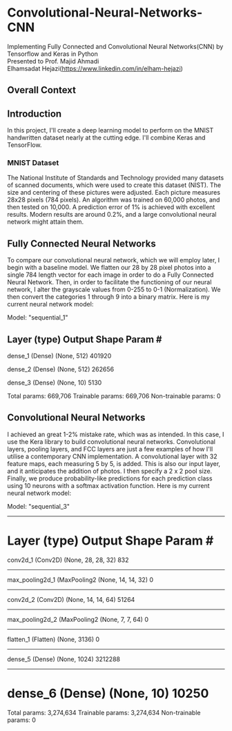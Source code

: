 # Convolutional-Neural-Networks-CNN

Implementing Fully Connected and Convolutional Neural Networks(CNN) by Tensorflow and Keras in Python\
Presented to Prof. Majid Ahmadi\
Elhamsadat Hejazi(https://www.linkedin.com/in/elham-hejazi)

## Overall Context

## Introduction 
In this project, I'll create a deep learning model to perform on the MNIST handwritten dataset nearly at the cutting edge. I'll combine Keras and TensorFlow.

### MNIST Dataset
The National Institute of Standards and Technology provided many datasets of scanned documents, which were used to create this dataset (NIST). The size and centering of these pictures were adjusted. Each picture measures 28x28 pixels (784 pixels). An algorithm was trained on 60,000 photos, and then tested on 10,000. A prediction error of 1% is achieved with excellent results. Modern results are around 0.2%, and a large convolutional neural network might attain them.

## Fully Connected Neural Networks
To compare our convolutional neural network, which we will employ later, I begin with a baseline model. We flatten our 28 by 28 pixel photos into a single 784 length vector for each image in order to do a Fully Connected Neural Network. Then, in order to facilitate the functioning of our neural network, I alter the grayscale values from 0-255 to 0-1 (Normalization). We then convert the categories 1 through 9 into a binary matrix. Here is my current neural network model:

Model: "sequential_1"

Layer (type)                 Output Shape              Param #   
--------------------------------------------------------------
dense_1 (Dense)              (None, 512)               401920    

dense_2 (Dense)              (None, 512)               262656    

dense_3 (Dense)              (None, 10)                5130      

Total params: 669,706
Trainable params: 669,706
Non-trainable params: 0

## Convolutional Neural Networks
I achieved an great 1-2% mistake rate, which was as intended. In this case, I use the Kera library to build convolutional neural networks. Convolutional layers, pooling layers, and FCC layers are just a few examples of how I'll utilise a contemporary CNN implementation. A convolutional layer with 32 feature maps, each measuring 5 by 5, is added. This is also our input layer, and it anticipates the addition of photos. I then specify a 2 x 2 pool size. Finally, we produce probability-like predictions for each prediction class using 10 neurons with a softmax activation function. Here is my current neural network model:

Model: "sequential_3"
_________________________________________________________________
Layer (type)                 Output Shape              Param #   
=================================================================
conv2d_1 (Conv2D)            (None, 28, 28, 32)        832       
_________________________________________________________________
max_pooling2d_1 (MaxPooling2 (None, 14, 14, 32)        0         
_________________________________________________________________
conv2d_2 (Conv2D)            (None, 14, 14, 64)        51264     
_________________________________________________________________
max_pooling2d_2 (MaxPooling2 (None, 7, 7, 64)          0         
_________________________________________________________________
flatten_1 (Flatten)          (None, 3136)              0         
_________________________________________________________________
dense_5 (Dense)              (None, 1024)              3212288   
_________________________________________________________________
dense_6 (Dense)              (None, 10)                10250     
=================================================================
Total params: 3,274,634
Trainable params: 3,274,634
Non-trainable params: 0



